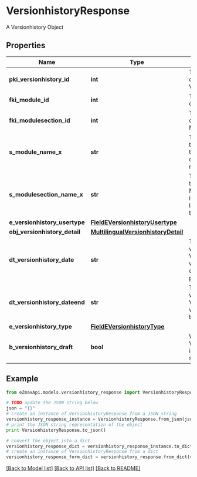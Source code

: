 # VersionhistoryResponse

A Versionhistory Object

## Properties
Name | Type | Description | Notes
------------ | ------------- | ------------- | -------------
**pki_versionhistory_id** | **int** | The unique ID of the Versionhistory | 
**fki_module_id** | **int** | The unique ID of the Module | [optional] 
**fki_modulesection_id** | **int** | The unique ID of the Modulesection | [optional] 
**s_module_name_x** | **str** | The Name of the Module in the language of the requester | [optional] 
**s_modulesection_name_x** | **str** | The Name of the Modulesection in the language of the requester | [optional] 
**e_versionhistory_usertype** | [**FieldEVersionhistoryUsertype**](FieldEVersionhistoryUsertype.md) |  | [optional] 
**obj_versionhistory_detail** | [**MultilingualVersionhistoryDetail**](MultilingualVersionhistoryDetail.md) |  | 
**dt_versionhistory_date** | **str** | The date  at which the Versionhistory was published or should be published | 
**dt_versionhistory_dateend** | **str** | The date  at which the Versionhistory will no longer be visible | [optional] 
**e_versionhistory_type** | [**FieldEVersionhistoryType**](FieldEVersionhistoryType.md) |  | 
**b_versionhistory_draft** | **bool** | Whether the Versionhistory is published or still a draft | 

## Example

```python
from eZmaxApi.models.versionhistory_response import VersionhistoryResponse

# TODO update the JSON string below
json = "{}"
# create an instance of VersionhistoryResponse from a JSON string
versionhistory_response_instance = VersionhistoryResponse.from_json(json)
# print the JSON string representation of the object
print VersionhistoryResponse.to_json()

# convert the object into a dict
versionhistory_response_dict = versionhistory_response_instance.to_dict()
# create an instance of VersionhistoryResponse from a dict
versionhistory_response_form_dict = versionhistory_response.from_dict(versionhistory_response_dict)
```
[[Back to Model list]](../README.md#documentation-for-models) [[Back to API list]](../README.md#documentation-for-api-endpoints) [[Back to README]](../README.md)


